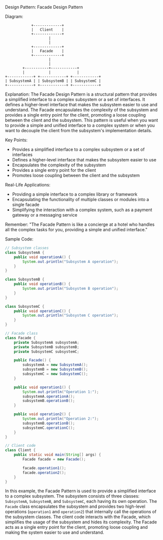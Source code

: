 Design Pattern: Facade Design Pattern

Diagram:
```
            +-------------+
            |   Client    |
            +-------------+
                    |
                    |
            +-------------+
            |   Facade    |
            +-------------+
                    |
                    |
        +-----------+------------+
        |           |            |
+------------+ +------------+ +------------+
| SubsystemA | | SubsystemB | | SubsystemC |
+------------+ +------------+ +------------+
```

Explanation:
The Facade Design Pattern is a structural pattern that provides a simplified interface to a complex subsystem or a set of interfaces. It defines a higher-level interface that makes the subsystem easier to use and understand. The Facade encapsulates the complexity of the subsystem and provides a single entry point for the client, promoting a loose coupling between the client and the subsystem. This pattern is useful when you want to provide a simple and unified interface to a complex system or when you want to decouple the client from the subsystem's implementation details.

Key Points:
- Provides a simplified interface to a complex subsystem or a set of interfaces
- Defines a higher-level interface that makes the subsystem easier to use
- Encapsulates the complexity of the subsystem
- Provides a single entry point for the client
- Promotes loose coupling between the client and the subsystem

Real-Life Applications:
- Providing a simple interface to a complex library or framework
- Encapsulating the functionality of multiple classes or modules into a single facade
- Simplifying the interaction with a complex system, such as a payment gateway or a messaging service

Remember:
"The Facade Pattern is like a concierge at a hotel who handles all the complex tasks for you, providing a simple and unified interface."

Sample Code:
```java
// Subsystem classes
class SubsystemA {
    public void operationA() {
        System.out.println("Subsystem A operation");
    }
}

class SubsystemB {
    public void operationB() {
        System.out.println("Subsystem B operation");
    }
}

class SubsystemC {
    public void operationC() {
        System.out.println("Subsystem C operation");
    }
}

// Facade class
class Facade {
    private SubsystemA subsystemA;
    private SubsystemB subsystemB;
    private SubsystemC subsystemC;

    public Facade() {
        subsystemA = new SubsystemA();
        subsystemB = new SubsystemB();
        subsystemC = new SubsystemC();
    }

    public void operation1() {
        System.out.println("Operation 1:");
        subsystemA.operationA();
        subsystemB.operationB();
    }

    public void operation2() {
        System.out.println("Operation 2:");
        subsystemB.operationB();
        subsystemC.operationC();
    }
}

// Client code
class Client {
    public static void main(String[] args) {
        Facade facade = new Facade();

        facade.operation1();
        facade.operation2();
    }
}
```

In this example, the Facade Pattern is used to provide a simplified interface to a complex subsystem. The subsystem consists of three classes: `SubsystemA`, `SubsystemB`, and `SubsystemC`, each having its own operation. The `Facade` class encapsulates the subsystem and provides two high-level operations (`operation1` and `operation2`) that internally call the operations of the subsystem classes. The client code interacts with the Facade, which simplifies the usage of the subsystem and hides its complexity. The Facade acts as a single entry point for the client, promoting loose coupling and making the system easier to use and understand.